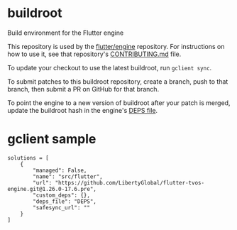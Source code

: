 # buildroot
Build environment for the Flutter engine

This repository is used by the [flutter/engine](https://github.com/flutter/engine) repository.
For instructions on how to use it, see that repository's [CONTRIBUTING.md](https://github.com/flutter/engine/blob/master/CONTRIBUTING.md) file.

To update your checkout to use the latest buildroot, run `gclient sync`.

To submit patches to this buildroot repository, create a branch, push to that branch, then submit a PR on GitHub for that branch.

To point the engine to a new version of buildroot after your patch is merged, update the buildroot hash in the engine's [DEPS file](https://github.com/flutter/engine/blob/master/DEPS).


# gclient sample
```
solutions = [
    {
        "managed": False,
        "name": "src/flutter",
        "url": "https://github.com/LibertyGlobal/flutter-tvos-engine.git@1.26.0-17.6.pre",
        "custom_deps": {},
        "deps_file": "DEPS",
        "safesync_url": ""
    }
]
```
